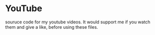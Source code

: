 # YouTube
souruce code for my youtube videos.
It would support me if you watch them and give a like, before using these files.

